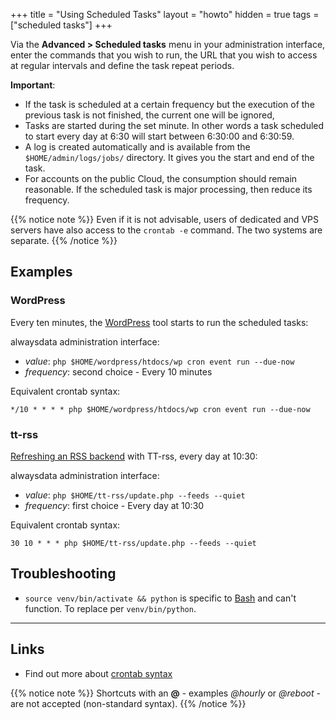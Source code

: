 +++
title = "Using Scheduled Tasks"
layout = "howto"
hidden = true
tags = ["scheduled tasks"]
+++

Via the **Advanced > Scheduled tasks** menu in your administration interface, enter the commands that you wish to run, the URL that you wish to access at regular intervals and define the task repeat periods.

**Important**:

- If the task is scheduled at a certain frequency but the execution of the previous task is not finished, the current one will be ignored,
- Tasks are started during the set minute. In other words a task scheduled to start every day at 6:30 will start between 6:30:00 and 6:30:59.
- A log is created automatically and is available from the `$HOME/admin/logs/jobs/` directory. It gives you the start and end of the task.
- For accounts on the public Cloud, the consumption should remain reasonable. If the scheduled task is major processing, then reduce its frequency.

{{% notice note %}}
Even if it is not advisable, users of dedicated and VPS servers have also access to the `crontab -e` command. The two systems are separate.
{{% /notice %}}

## Examples

### WordPress

Every ten minutes, the [WordPress](https://developer.wordpress.org/cli/commands/cron/event/run/) tool starts to run the scheduled tasks:

alwaysdata administration interface:

- *value*: `php $HOME/wordpress/htdocs/wp cron event run --due-now`
- *frequency*: second choice - Every 10 minutes

Equivalent crontab syntax:

```
*/10 * * * * php $HOME/wordpress/htdocs/wp cron event run --due-now
```

### tt-rss

[Refreshing an RSS backend](https://git.tt-rss.org/fox/tt-rss/wiki/UpdatingFeeds#periodical-updating-from-crontab-using-update-script-updatephp---feeds) with TT-rss, every day at 10:30:

alwaysdata administration interface:

- *value*: `php $HOME/tt-rss/update.php --feeds --quiet`
- *frequency*: first choice - Every day at 10:30

Equivalent crontab syntax:

```
30 10 * * * php $HOME/tt-rss/update.php --feeds --quiet
```

## Troubleshooting

- `source venv/bin/activate && python` is specific to [Bash](https://en.wikipedia.org/wiki/Bash_(Unix_shell)) and can't function. To replace per `venv/bin/python`.

---
## Links

- Find out more about [crontab syntax](https://en.wikipedia.org/wiki/Cron)

{{% notice note %}}
Shortcuts with an **@** - examples *@hourly* or *@reboot* - are not accepted (non-standard syntax).
{{% /notice %}}

